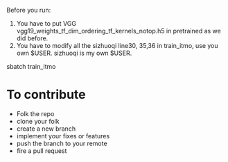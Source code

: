 Before you run:

1. You have to put VGG vgg19_weights_tf_dim_ordering_tf_kernels_notop.h5 in pretrained as we did before.
2. You have to modify all the sizhuoqi line30, 35,36 in train_itmo, use you own $USER. sizhuoqi is my own $USER.

sbatch train_itmo

# To contribute 
- Folk the repo
- clone your folk
- create a new branch
- implement your fixes or features
- push the branch to your remote
- fire a pull request

